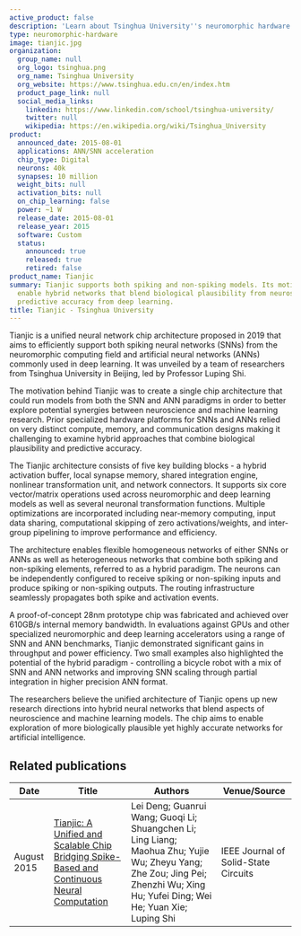 ```yaml
---
active_product: false
description: 'Learn about Tsinghua University''s neuromorphic hardware: Tianjic'
type: neuromorphic-hardware
image: tianjic.jpg
organization:
  group_name: null
  org_logo: tsinghua.png
  org_name: Tsinghua University
  org_website: https://www.tsinghua.edu.cn/en/index.htm
  product_page_link: null
  social_media_links:
    linkedin: https://www.linkedin.com/school/tsinghua-university/
    twitter: null
    wikipedia: https://en.wikipedia.org/wiki/Tsinghua_University
product:
  announced_date: 2015-08-01
  applications: ANN/SNN acceleration
  chip_type: Digital
  neurons: 40k
  synapses: 10 million
  weight_bits: null
  activation_bits: null
  on_chip_learning: false
  power: ~1 W
  release_date: 2015-08-01
  release_year: 2015
  software: Custom
  status:
    announced: true
    released: true
    retired: false
product_name: Tianjic
summary: Tianjic supports both spiking and non-spiking models. Its motivation is to
  enable hybrid networks that blend biological plausibility from neuroscience with
  predictive accuracy from deep learning.
title: Tianjic - Tsinghua University
---
```


Tianjic is a unified neural network chip architecture proposed in 2019 that aims to efficiently support both spiking neural networks (SNNs) from the neuromorphic computing field and artificial neural networks (ANNs) commonly used in deep learning. It was unveiled by a team of researchers from Tsinghua University in Beijing, led by Professor Luping Shi.

The motivation behind Tianjic was to create a single chip architecture that could run models from both the SNN and ANN paradigms in order to better explore potential synergies between neuroscience and machine learning research. Prior specialized hardware platforms for SNNs and ANNs relied on very distinct compute, memory, and communication designs making it challenging to examine hybrid approaches that combine biological plausibility and predictive accuracy. 

The Tianjic architecture consists of five key building blocks - a hybrid activation buffer, local synapse memory, shared integration engine, nonlinear transformation unit, and network connectors. It supports six core vector/matrix operations used across neuromorphic and deep learning models as well as several neuronal transformation functions. Multiple optimizations are incorporated including near-memory computing, input data sharing, computational skipping of zero activations/weights, and inter-group pipelining to improve performance and efficiency.

The architecture enables flexible homogeneous networks of either SNNs or ANNs as well as heterogeneous networks that combine both spiking and non-spiking elements, referred to as a hybrid paradigm. The neurons can be independently configured to receive spiking or non-spiking inputs and produce spiking or non-spiking outputs. The routing infrastructure seamlessly propagates both spike and activation events.

A proof-of-concept 28nm prototype chip was fabricated and achieved over 610GB/s internal memory bandwidth. In evaluations against GPUs and other specialized neuromorphic and deep learning accelerators using a range of SNN and ANN benchmarks, Tianjic demonstrated significant gains in throughput and power efficiency. Two small examples also highlighted the potential of the hybrid paradigm - controlling a bicycle robot with a mix of SNN and ANN networks and improving SNN scaling through partial integration in higher precision ANN format.

The researchers believe the unified architecture of Tianjic opens up new research directions into hybrid neural networks that blend aspects of neuroscience and machine learning models. The chip aims to enable exploration of more biologically plausible yet highly accurate networks for artificial intelligence.


## Related publications
| Date | Title | Authors  | Venue/Source |
|------|-------|----------|------------- |
| August 2015 | [Tianjic: A Unified and Scalable Chip Bridging Spike-Based and Continuous Neural Computation](https://ieeexplore.ieee.org/document/8998338) | Lei Deng; Guanrui Wang; Guoqi Li; Shuangchen Li; Ling Liang; Maohua Zhu; Yujie Wu; Zheyu Yang; Zhe Zou; Jing Pei; Zhenzhi Wu; Xing Hu; Yufei Ding; Wei He; Yuan Xie; Luping Shi | IEEE Journal of Solid-State Circuits |
